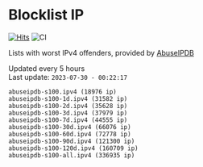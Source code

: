 # Blocklist IP

[![Hits](https://hits.seeyoufarm.com/api/count/incr/badge.svg?url=https%3A%2F%2Fgithub.com%2Fborestad%2Fblocklist-ip%2F&count_bg=%2379C83D&title_bg=%23555555&icon=&icon_color=%23E7E7E7&title=hits&edge_flat=false)](https://hits.seeyoufarm.com)  ![CI](https://img.shields.io/github/workflow/status/borestad/blocklist-ip/CI?style=flat-square)

Lists with worst IPv4 offenders, provided by [AbuseIPDB](https://www.abuseipdb.com/)

<!-- FOOTER-PLACEHOLDER -->
Updated every 5 hours<br>
Last update: `2023-07-30 - 00:22:17`
```
abuseipdb-s100.ipv4 (18976 ip)
abuseipdb-s100-1d.ipv4 (31582 ip)
abuseipdb-s100-2d.ipv4 (35628 ip)
abuseipdb-s100-3d.ipv4 (37979 ip)
abuseipdb-s100-7d.ipv4 (44555 ip)
abuseipdb-s100-30d.ipv4 (66076 ip)
abuseipdb-s100-60d.ipv4 (72778 ip)
abuseipdb-s100-90d.ipv4 (121300 ip)
abuseipdb-s100-120d.ipv4 (160709 ip)
abuseipdb-s100-all.ipv4 (336935 ip)
```
